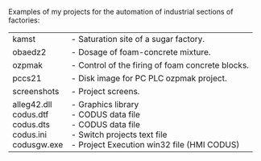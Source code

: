 <p>
Examples of my projects for the automation of industrial sections of factories:
</p>

<table>
<tr><td> kamst   </td><td> - Saturation site of a sugar factory.            </td></tr>
<tr><td> obaedz2 </td><td> - Dosage of foam-concrete mixture.               </td></tr>
<tr><td> ozpmak  </td><td> - Control of the firing of foam concrete blocks. </td></tr>
<tr><td> pccs21  </td><td> - Disk image for PC PLC ozpmak project.          </td></tr>
<tr><td> screenshots </td><td> - Project screens.                           </td></tr>
<tr><td> 
         alleg42.dll  <br>
         codus.dtf    <br>
         codus.dts    <br>
         codus.ini    <br>
         codusgw.exe  <br>
</td><td>
        - Graphics library                   <br>
        - CODUS data file                    <br>
        - CODUS data file                    <br>
        - Switch projects text file          <br>
        - Project Execution win32 file (HMI CODUS) <br>
</td></tr>
</table>
  

